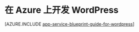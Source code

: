 <properties 
	pageTitle="在 Azure Web 应用上开发 WordPress" 
	description="了解在 Azure 上开发和缩放 WordPress 的最佳做法。" 
	keywords="app service, azure app service, 缩放 wordpress, 可缩放 wordpress, wordpress"
	services="app-service" 
	documentationCenter="" 
	authors="sunbuild" 
	manager="wpickett" 
	editor=""/>

<tags
	ms.service="app-service"
	ms.date="02/26/2016"
	wacn.date="04/26/2016"/>

# 在 Azure 上开发 WordPress

[AZURE.INCLUDE [app-service-blueprint-guide-for-wordpress](../../includes/app-service-blueprint-guide-for-wordpress.md)]

<!---HONumber=Mooncake_0307_2016-->
